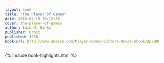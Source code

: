 ```yaml
---
layout: book
title: "The Player of Games"
date: 2016-04-19 10:12:33
cover: the-player-of-games
author: Iain M. Banks
publisher: Orbit
published: 1988
book-url: http://www.amazon.com/Player-Games-Culture-Novel-ebook/dp/B002TXZT4I/
---
```


{% include book-highlights.html %}
